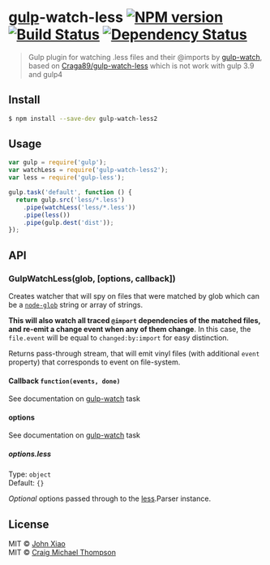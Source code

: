 # [gulp](http://gulpjs.com)-watch-less [![NPM version][npm-image]][npm-url] [![Build Status][travis-image]][travis-url] [![Dependency Status][depstat-image]][depstat-url]
> Gulp plugin for watching .less files and their @imports by [gulp-watch][watch-url], based on [Craga89/gulp-watch-less][url-watch-less] which is not work with gulp 3.9 and gulp4

## Install

```sh
$ npm install --save-dev gulp-watch-less2
```


## Usage

```js
var gulp = require('gulp');
var watchLess = require('gulp-watch-less2');
var less = require('gulp-less');

gulp.task('default', function () {
  return gulp.src('less/*.less')
    .pipe(watchLess('less/*.less'))
    .pipe(less())
    .pipe(gulp.dest('dist'));
});
```


## API

### GulpWatchLess(glob, [options, callback])

Creates watcher that will spy on files that were matched by glob which can be a [`node-glob`][glob-url] string or array of strings.

**This will also watch all traced `@import` dependencies of the matched files, and re-emit a change event when any of them change**.
In this case, the `file.event` will be equal to `changed:by:import` for easy distinction.

Returns pass-through stream, that will emit vinyl files (with additional `event` property) that corresponds to event on file-system.

#### Callback `function(events, done)`

See documentation on [gulp-watch][watch-url] task

#### options

See documentation on [gulp-watch][watch-url] task

##### options.less

Type: `object`  
Default: `{}`

*Optional* options passed through to the [less]().Parser instance.

## License

MIT &copy; [John Xiao][profile-url2]  
MIT &copy; [Craig Michael Thompson][profile-url]


[profile-url]: https://github.com/Craga89
[profile-url2]: https://github.com/bammoo

[glob-url]: https://github.com/isaacs/node-glob
[less-url]: https://github.com/less/less.js
[watch-url]: https://github.com/floatdrop/gulp-watch
[url-watch-less]: https://github.com/Craga89/gulp-watch-less
[plumber-url]: https://github.com/floatdrop/gulp-plumber

[npm-url]: https://npmjs.org/package/gulp-watch-less2
[npm-image]: http://img.shields.io/npm/v/gulp-watch-less2.svg?style=flat

[travis-url]: https://travis-ci.org/bammoo/gulp-watch-less2
[travis-image]: http://img.shields.io/travis/bammoo/gulp-watch-less2.svg?style=flat

[coveralls-url]: https://coveralls.io/r/bammoo/gulp-watch-less2
[coveralls-image]: http://img.shields.io/coveralls/bammoo/gulp-watch-less2.svg?style=flat

[depstat-url]: https://david-dm.org/bammoo/gulp-watch-less2
[depstat-image]: http://img.shields.io/david/bammoo/gulp-watch-less2.svg?style=flat

